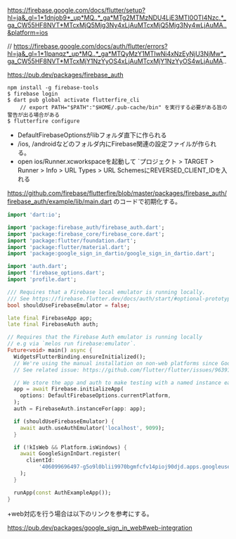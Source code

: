 https://firebase.google.com/docs/flutter/setup?hl=ja&_gl=1*1dnjob9*_up*MQ..*_ga*MTg2MTMzNDU4LjE3MTI0OTI4Nzc.*_ga_CW55HF8NVT*MTcxMjQ5Mjg3Ny4xLjAuMTcxMjQ5Mjg3Ny4wLjAuMA..&platform=ios

// https://firebase.google.com/docs/auth/flutter/errors?hl=ja&_gl=1*1lpanqz*_up*MQ..*_ga*MTQyMzY1MTIwNi4xNzEyNjU3NjMw*_ga_CW55HF8NVT*MTcxMjY1NzYyOS4xLjAuMTcxMjY1NzYyOS4wLjAuMA..

https://pub.dev/packages/firebase_auth

```
npm install -g firebase-tools
$ firebase login
$ dart pub global activate flutterfire_cli
    // export PATH="$PATH":"$HOME/.pub-cache/bin" を実行する必要がある旨の警告が出る場合がある
$ flutterfire configure
```

- DefaultFirebaseOptionsがlibフォルダ直下に作られる
- /ios, /androidなどのフォルダ内にFirebase関連の設定ファイルが作られる。
- open ios/Runner.xcworkspaceを起動して `プロジェクト > TARGET > Runner > Info > URL Types > URL SchemesにREVERSED_CLIENT_IDを入れる

https://github.com/firebase/flutterfire/blob/master/packages/firebase_auth/firebase_auth/example/lib/main.dart
のコードで初期化する。

```main.dart
import 'dart:io';

import 'package:firebase_auth/firebase_auth.dart';
import 'package:firebase_core/firebase_core.dart';
import 'package:flutter/foundation.dart';
import 'package:flutter/material.dart';
import 'package:google_sign_in_dartio/google_sign_in_dartio.dart';

import 'auth.dart';
import 'firebase_options.dart';
import 'profile.dart';

/// Requires that a Firebase local emulator is running locally.
/// See https://firebase.flutter.dev/docs/auth/start/#optional-prototype-and-test-with-firebase-local-emulator-suite
bool shouldUseFirebaseEmulator = false;

late final FirebaseApp app;
late final FirebaseAuth auth;

// Requires that the Firebase Auth emulator is running locally
// e.g via `melos run firebase:emulator`.
Future<void> main() async {
  WidgetsFlutterBinding.ensureInitialized();
  // We're using the manual installation on non-web platforms since Google sign in plugin doesn't yet support Dart initialization.
  // See related issue: https://github.com/flutter/flutter/issues/96391

  // We store the app and auth to make testing with a named instance easier.
  app = await Firebase.initializeApp(
    options: DefaultFirebaseOptions.currentPlatform,
  );
  auth = FirebaseAuth.instanceFor(app: app);

  if (shouldUseFirebaseEmulator) {
    await auth.useAuthEmulator('localhost', 9099);
  }

  if (!kIsWeb && Platform.isWindows) {
    await GoogleSignInDart.register(
      clientId:
          '406099696497-g5o9l0blii9970bgmfcfv14pioj90djd.apps.googleusercontent.com',
    );
  }

  runApp(const AuthExampleApp());
}
```

+web対応を行う場合は以下のリンクを参考にする。

https://pub.dev/packages/google_sign_in_web#web-integration